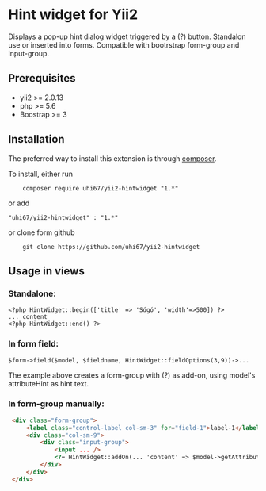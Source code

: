 # Hint widget for Yii2

Displays a pop-up hint dialog widget triggered by a (?) button.
Standalon use or inserted into forms.
Compatible with bootrstrap form-group and input-group. 

## Prerequisites

- yii2 >= 2.0.13
- php >= 5.6
- Boostrap >= 3

## Installation

The preferred way to install this extension is through [composer](http://getcomposer.org/download/).

To install, either run
```
    composer require uhi67/yii2-hintwidget "1.*" 
```

or add 

```
"uhi67/yii2-hintwidget" : "1.*"
```

or clone form github

```
    git clone https://github.com/uhi67/yii2-hintwidget
```

## Usage in views

### Standalone:

```
<?php HintWidget::begin(['title' => 'Súgó', 'width'=>500]) ?>
... content
<?php HintWidget::end() ?>
```
### In form field:

```
$form->field($model, $fieldname, HintWidget::fieldOptions(3,9))->...
```
The example above creates a form-group with (?) as add-on, using model's attributeHint as hint text.

### In form-group manually:

```html
 <div class="form-group">
     <label class="control-label col-sm-3" for="field-1">label-1</label>
     <div class="col-sm-9">
         <div class="input-group">
             <input ... />
             <?= HintWidget::addOn(... 'content' => $model->getAttributeHint($fieldname)])) ?>
         </div>
     </div>
 </div>
```
